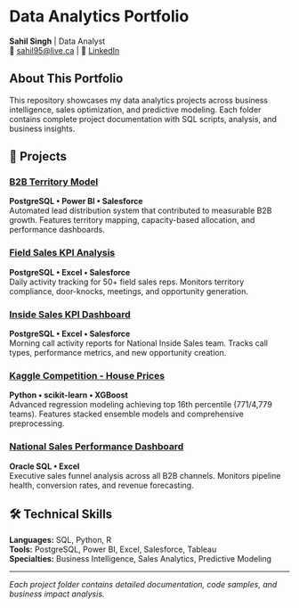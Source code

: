 # Data Analytics Portfolio

**Sahil Singh** | Data Analyst  
📧 sahil95@live.ca | 💼 [LinkedIn](https://www.linkedin.com/in/sahil95)

## About This Portfolio

This repository showcases my data analytics projects across business intelligence, sales optimization, and predictive modeling. Each folder contains complete project documentation with SQL scripts, analysis, and business insights.

## 📁 Projects

### [B2B Territory Model](./B2B%20Territory%20Model/)
**PostgreSQL • Power BI • Salesforce**  
Automated lead distribution system that contributed to measurable B2B growth. Features territory mapping, capacity-based allocation, and performance dashboards.

### [Field Sales KPI Analysis](./Field%20Sales%20KPI%20Analysis/)
**PostgreSQL • Excel • Salesforce**  
Daily activity tracking for 50+ field sales reps. Monitors territory compliance, door-knocks, meetings, and opportunity generation.

### [Inside Sales KPI Dashboard](./Inside%20Sales%20KPI%20Dashboard/)
**PostgreSQL • Excel • Salesforce**  
Morning call activity reports for National Inside Sales team. Tracks call types, performance metrics, and new opportunity creation.

### [Kaggle Competition - House Prices](./Kaggle%20Competition%20-%20House%20Prices/)
**Python • scikit-learn • XGBoost**  
Advanced regression modeling achieving top 16th percentile (771/4,779 teams). Features stacked ensemble models and comprehensive preprocessing.

### [National Sales Performance Dashboard](./National%20Sales%20Performance%20Dashboard/)
**Oracle SQL • Excel**  
Executive sales funnel analysis across all B2B channels. Monitors pipeline health, conversion rates, and revenue forecasting.

## 🛠️ Technical Skills
**Languages:** SQL, Python, R  
**Tools:** PostgreSQL, Power BI, Excel, Salesforce, Tableau  
**Specialties:** Business Intelligence, Sales Analytics, Predictive Modeling

---
*Each project folder contains detailed documentation, code samples, and business impact analysis.*
